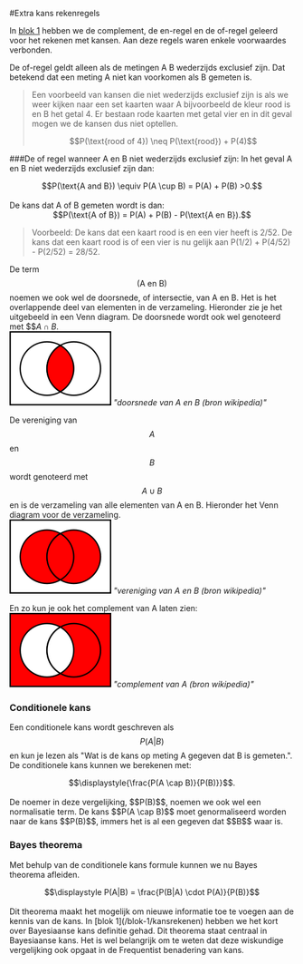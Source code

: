 #Extra kans rekenregels

In [blok 1](/blok-1/kanstheorie) hebben we de complement, de en-regel en de of-regel geleerd voor het rekenen met kansen. Aan deze regels waren enkele voorwaardes verbonden. 

De of-regel geldt alleen als de metingen A B wederzijds exclusief zijn. Dat betekend dat een meting A niet kan voorkomen als B gemeten is. 


> Een voorbeeld van kansen die niet wederzijds exclusief zijn is als we weer kijken naar een set kaarten waar A bijvoorbeeld de kleur rood is en B het getal 4. Er bestaan rode kaarten met getal vier en in dit geval mogen we de kansen dus niet optellen. <br>
> <center> $$P(\text{rood of 4}) \neq P(\text{rood}) + P(4)$$</center>

###De of regel wanneer A en B niet wederzijds exclusief zijn:
In het geval A en B niet wederzijds exclusief zijn dan:<br>
<center>$$P(\text{A and B}) \equiv P(A \cup B) = P(A) + P(B) >0.$$</center><br>
De kans dat A of B gemeten wordt is dan:
<center>$$P(\text{A of B}) = P(A) + P(B) - P(\text{A en B}).$$</center>

> Voorbeeld: De kans dat een kaart rood is en een vier heeft is 2/52. De kans dat een kaart rood is of een vier is nu gelijk aan P(1/2) + P(4/52) - P(2/52) = 28/52.

De term $$(\text{A en B})$$ noemen we ook wel de doorsnede, of intersectie, van A en B. Het is het overlappende deel van elementen in de verzameling. Hieronder zie je het uitgebeeld in een Venn diagram. De doorsnede wordt ook wel genoteerd met $$$A \cap B$. <br>
![](180px-Venn0001.svg.png "doorsnede van A en B (bron wikipedia)")
*"doorsnede van A en B (bron wikipedia)"*

De vereniging van $$A$$ en $$B$$ wordt genoteerd met $$A \cup B$$ en is de verzameling van alle elementen van A en B. Hieronder het Venn diagram voor de verzameling.<br>
![](180px-Venn0111.svg.png "vereniging van A en B (bron wikipedia)")
*"vereniging van A en B (bron wikipedia)"*

En zo kun je ook het complement van A laten zien: <br>
![](180px-Venn1010.svg.png "complement van A (bron wikipedia)")
*"complement van A (bron wikipedia)"*

### Conditionele kans
Een conditionele kans wordt geschreven als $$P(A|B)$$ en kun je lezen als "Wat is de kans op meting A gegeven dat B is gemeten.". De conditionele kans kunnen we berekenen met: <br>
<center> $$\displaystyle{\frac{P(A \cap B)}{P(B)}}$$.</center><br>
De noemer in deze vergelijking, $$P(B)$$, noemen we ook wel een normalisatie  term. De kans $$P(A \cap B)$$ moet genormaliseerd worden naar de kans $$P(B)$$, immers het is al een gegeven dat $$B$$ waar is. 

### Bayes theorema
Met behulp van de conditionele kans formule kunnen we nu Bayes theorema afleiden. <br>
<center>$$\displaystyle P(A|B) = \frac{P(B|A) \cdot P(A)}{P(B)}$$</center><br>
Dit theorema maakt het mogelijk om nieuwe informatie toe te voegen aan de kennis van de kans. In [blok 1](/blok-1/kansrekenen) hebben we het kort over Bayesiaanse kans definitie gehad. Dit theorema staat centraal in Bayesiaanse kans. Het is wel belangrijk om te weten dat deze wiskundige vergelijking ook opgaat in de Frequentist benadering van kans.  
